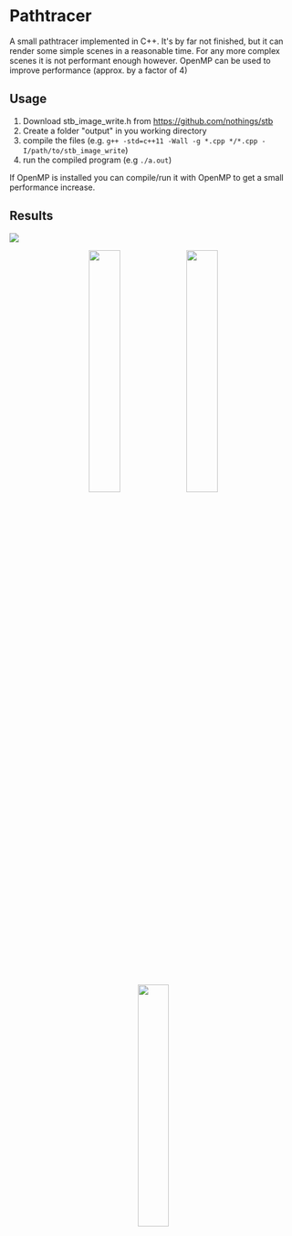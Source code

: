 # Pathtracer

A small pathtracer implemented in C++. It's by far not finished, but it can render some simple scenes in a reasonable time.
For any more complex scenes it is not performant enough however. OpenMP can be used to improve performance (approx. by a factor of 4)

## Usage
1. Download stb_image_write.h from https://github.com/nothings/stb
2. Create a folder "output" in you working directory
3. compile the files (e.g. ```g++ -std=c++11 -Wall -g *.cpp */*.cpp -I/path/to/stb_image_write```)
4. run the compiled program (e.g ```./a.out```)

If OpenMP is installed you can compile/run it with OpenMP to get a small performance increase.

## Results
<img src="https://i.imgur.com/z2isMr0.jpg">
<p align="center">
<img src="https://i.imgur.com/Nr8wIyf.png" width="33%">
<img src="https://i.imgur.com/2mbhaMK.png" width="33%">
<img src="https://i.imgur.com/ia1csnj.png" width="33%">
</p>
